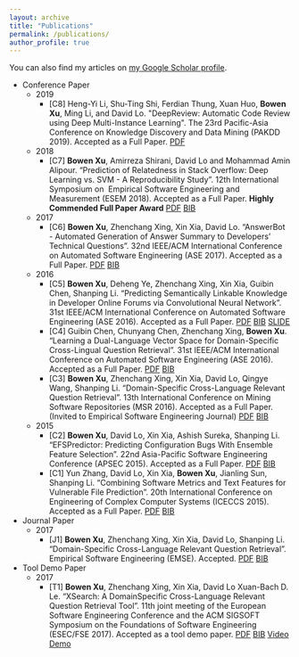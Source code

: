 ```yaml
---
layout: archive
title: "Publications"
permalink: /publications/
author_profile: true
---
```


<!-- {% if author.googlescholar %}
  You can also find my articles on <u><a href="{{author.googlescholar}}">my Google Scholar profile</a>.</u>
{% endif %}

{% include base_path %}

{% for post in site.publications reversed %}
  {% include archive-single.html %}
{% endfor %} -->


You can also find my articles on [my Google Scholar profile](https://scholar.google.com.sg/citations?user=rxslINgAAAAJ&hl=en).

* Conference Paper
    * 2019
        * [C8] Heng-Yi Li, Shu-Ting Shi, Ferdian Thung, Xuan Huo, **Bowen Xu**, Ming Li, and David Lo. "DeepReview: Automatic Code Review using Deep Multi-Instance Learning". The 23rd Pacific-Asia Conference on Knowledge Discovery and Data Mining (PAKDD 2019). Accepted as a Full Paper. [PDF](https://xbwer.github.io/publications/PAKDD2019.pdf)  <!-- [BIB]() -->
    * 2018
        * [C7] **Bowen Xu**, Amirreza Shirani, David Lo and Mohammad Amin Alipour. “Prediction of Relatedness in Stack Overflow: Deep Learning vs. SVM - A Reproducibility Study”. 12th International Symposium on  Empirical Software Engineering and Measurement (ESEM 2018). Accepted as a Full Paper. **Highly Commended Full Paper Award** [PDF](https://xbwer.github.io/publications/ESEM2018.pdf)  [BIB](https://raw.githubusercontent.com/XBWer/xbwer.github.io/master/_publications/ESEM2018_bib.html)
    * 2017
        * [C6] **Bowen Xu**, Zhenchang Xing, Xin Xia, David Lo. “AnswerBot - Automated Generation of Answer Summary to Developers’ Technical Questions”. 32nd IEEE/ACM International Conference on Automated Software Engineering (ASE 2017). Accepted as a Full Paper. [PDF](https://xbwer.github.io/publications/ASE2017.pdf)  [BIB](https://raw.githubusercontent.com/XBWer/xbwer.github.io/master/_publications/ASE2017_bib.html)
    * 2016
        * [C5] **Bowen Xu**, Deheng Ye, Zhenchang Xing, Xin Xia, Guibin Chen, Shanping Li. “Predicting Semantically Linkable Knowledge in Developer Online Forums via Convolutional Neural Network”. 31st IEEE/ACM International Conference on Automated Software Engineering (ASE 2016). Accepted as a Full Paper. [PDF](https://xbwer.github.io/publications/ASE2016.pdf)  [BIB](https://raw.githubusercontent.com/XBWer/xbwer.github.io/master/_publications/ASE2016_bib.html)  [SLIDE](https://xbwer.github.io/publications/ASE2017-Slide.pdf)
        * [C4] Guibin Chen, Chunyang Chen, Zhenchang Xing, **Bowen Xu**. “Learning a Dual-Language Vector Space for Domain-Specific Cross-Lingual Question Retrieval”. 31st IEEE/ACM International Conference on Automated Software Engineering (ASE 2016). Accepted as a Full Paper. [PDF](https://xbwer.github.io/publications/ASE2016_gbchen.pdf)  [BIB](https://raw.githubusercontent.com/XBWer/xbwer.github.io/master/_publications/ASE2016_gbchen_bib.html)
        * [C3] **Bowen Xu**, Zhenchang Xing, Xin Xia, David Lo, Qingye Wang, Shanping Li. “Domain-Specific Cross-Language Relevant Question Retrieval”. 13th International Conference on Mining Software Repositories (MSR 2016). Accepted as a Full Paper. (Invited to Empirical Software Engineering Journal) [PDF](https://xbwer.github.io/publications/MSR2016.pdf)  [BIB](https://raw.githubusercontent.com/XBWer/xbwer.github.io/master/_publications/MSR2016_bib.html)
    * 2015
        - [C2] **Bowen Xu**, David Lo, Xin Xia, Ashish Sureka, Shanping Li. “EFSPredictor: Predicting Configuration Bugs With Ensemble Feature Selection”. 22nd Asia-Pacific Software Engineering Conference (APSEC 2015). Accepted as a Full Paper. [PDF](https://xbwer.github.io/publications/APSEC2015.pdf)  [BIB](https://raw.githubusercontent.com/XBWer/xbwer.github.io/master/_publications/APSEC2015_bib.html)
        - [C1] Yun Zhang, David Lo, Xin Xia, **Bowen Xu**, Jianling Sun, Shanping Li. “Combining Software Metrics and Text Features for Vulnerable File Prediction”. 20th International Conference on Engineering of Complex Computer Systems (ICECCS 2015). Accepted as a Full Paper. [PDF](https://xbwer.github.io/publications/ICECCS2015.pdf)  [BIB](https://raw.githubusercontent.com/XBWer/xbwer.github.io/master/_publications/ICECCS2015_bib.html)
* Journal Paper
    * 2017
        * [J1] **Bowen Xu**, Zhenchang Xing, Xin Xia, David Lo, Shanping Li. “Domain-Specific Cross-Language Relevant Question Retrieval”. Empirical Software Engineering (EMSE). Accepted. [PDF](https://xbwer.github.io/publications/EMSE2017.pdf)  [BIB](https://raw.githubusercontent.com/XBWer/xbwer.github.io/master/_publications/EMSE2017_bib.html)
* Tool Demo Paper
    * 2017
        * [T1] **Bowen Xu**, Zhenchang Xing, Xin Xia, David Lo Xuan-Bach D. Le. “XSearch: A DomainSpecific Cross-Language Relevant Question Retrieval Tool”. 11th joint meeting of the European Software Engineering Conference and the ACM SIGSOFT Symposium on the Foundations of Software Engineering (ESEC/FSE 2017). Accepted as a tool demo paper. [PDF](https://xbwer.github.io/publications/FSE2017_Tool.pdf)  [BIB](https://raw.githubusercontent.com/XBWer/xbwer.github.io/master/_publications/FSE2017_Tool_bib.html) [Video](https://youtu.be/GP3avNER0Os) [Demo](http://67.230.191.128:8080/XSearch)
